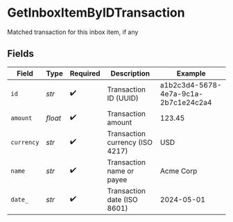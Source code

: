 # GetInboxItemByIDTransaction

Matched transaction for this inbox item, if any


## Fields

| Field                                | Type                                 | Required                             | Description                          | Example                              |
| ------------------------------------ | ------------------------------------ | ------------------------------------ | ------------------------------------ | ------------------------------------ |
| `id`                                 | *str*                                | :heavy_check_mark:                   | Transaction ID (UUID)                | a1b2c3d4-5678-4e7a-9c1a-2b7c1e24c2a4 |
| `amount`                             | *float*                              | :heavy_check_mark:                   | Transaction amount                   | 123.45                               |
| `currency`                           | *str*                                | :heavy_check_mark:                   | Transaction currency (ISO 4217)      | USD                                  |
| `name`                               | *str*                                | :heavy_check_mark:                   | Transaction name or payee            | Acme Corp                            |
| `date_`                              | *str*                                | :heavy_check_mark:                   | Transaction date (ISO 8601)          | 2024-05-01                           |